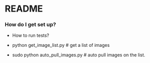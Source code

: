 # README #

### How do I get set up? ###

* How to run tests?

* python get_image_list.py # get a list of images
* sudo python auto_pull_images.py # auto pull images on the list.